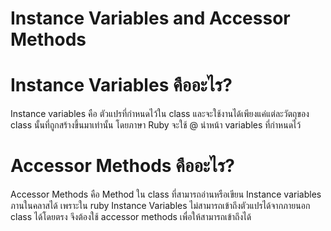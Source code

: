 # Instance Variables and Accessor Methods
# Instance Variables คืออะไร?
  Instance variables คือ ตัวแปรที่กำหนดไว้ใน class และจะใช้งานได้เพียงแค่แต่ละวัตถุของ class นั้นที่ถูกสร้างขึ้นมาเท่านั้น โดยภาษา Ruby จะใช้ @ นำหน้า variables ที่กำหนดไว้

# Accessor Methods คืออะไร?
  Accessor Methods คือ Method ใน class ที่สามารถอ่านหรือเขียน Instance variables ภานในคลาสได้ เพราะใน ruby Instance Variables ไม่สามารถเข้าถึงตัวแปรได้จากภายนอก class ได้โดยตรง จึงต้องใช้ accessor methods เพื่อให้สามารถเข้าถึงได้

